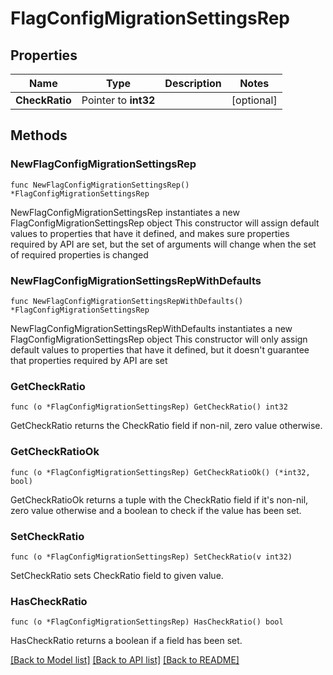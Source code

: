 # FlagConfigMigrationSettingsRep

## Properties

Name | Type | Description | Notes
------------ | ------------- | ------------- | -------------
**CheckRatio** | Pointer to **int32** |  | [optional] 

## Methods

### NewFlagConfigMigrationSettingsRep

`func NewFlagConfigMigrationSettingsRep() *FlagConfigMigrationSettingsRep`

NewFlagConfigMigrationSettingsRep instantiates a new FlagConfigMigrationSettingsRep object
This constructor will assign default values to properties that have it defined,
and makes sure properties required by API are set, but the set of arguments
will change when the set of required properties is changed

### NewFlagConfigMigrationSettingsRepWithDefaults

`func NewFlagConfigMigrationSettingsRepWithDefaults() *FlagConfigMigrationSettingsRep`

NewFlagConfigMigrationSettingsRepWithDefaults instantiates a new FlagConfigMigrationSettingsRep object
This constructor will only assign default values to properties that have it defined,
but it doesn't guarantee that properties required by API are set

### GetCheckRatio

`func (o *FlagConfigMigrationSettingsRep) GetCheckRatio() int32`

GetCheckRatio returns the CheckRatio field if non-nil, zero value otherwise.

### GetCheckRatioOk

`func (o *FlagConfigMigrationSettingsRep) GetCheckRatioOk() (*int32, bool)`

GetCheckRatioOk returns a tuple with the CheckRatio field if it's non-nil, zero value otherwise
and a boolean to check if the value has been set.

### SetCheckRatio

`func (o *FlagConfigMigrationSettingsRep) SetCheckRatio(v int32)`

SetCheckRatio sets CheckRatio field to given value.

### HasCheckRatio

`func (o *FlagConfigMigrationSettingsRep) HasCheckRatio() bool`

HasCheckRatio returns a boolean if a field has been set.


[[Back to Model list]](../README.md#documentation-for-models) [[Back to API list]](../README.md#documentation-for-api-endpoints) [[Back to README]](../README.md)


